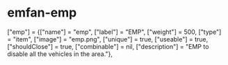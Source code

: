 # emfan-emp

["emp"]             		= {["name"] = "emp",            ["label"] = "EMP",               ["weight"] = 500,       ["type"] = "item",      ["image"] = "emp.png", ["unique"] = true,     ["useable"] = true,    ["shouldClose"] = true,    ["combinable"] = nil,    ["description"] = "EMP to disable all the vehicles in the area."},